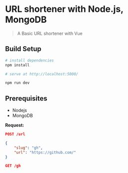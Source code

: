 # URL shortener with Node.js, MongoDB

> A Basic URL shortener with Vue

## Build Setup

```bash
# install dependencies
npm install

# serve at http://localhost:5000/

npm run dev
```

## Prerequisites

- Nodejs
- MongoDB

**Request:**

```json
POST /url

{
    "slug": "gh",
    "url": "https://github.com/"
}

GET /gh

```
